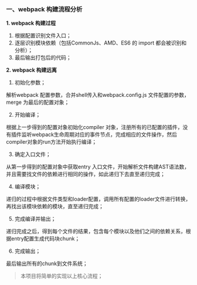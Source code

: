 ### 一、webpack 构建流程分析

**1. webpack 构建过程**
1. 根据配置识别文件入口；
2. 逐层识别模块依赖（包括CommonJs、AMD、ES6 的 import 都会被识别和分析）；
3. 最后输出打包后的代码；

**2. webpack 构建远离**
1. 初始化参数；

解析webpack 配置参数，合并shell传入和webpack.config.js  文件配置的参数，merge 为最后的配置对象；

2. 开始编译；

根据上一步得到的配置对象初始化compiler 对象，注册所有的已配置的插件，没有插件监听webpack生命周期对应的事件节点，完成相应的文件操作，然后compiler对象的run方法开始执行编译；

3. 确定入口文件；

从第一步得到的配置对象中获取entry 入口文件，开始解析文件构建AST语法数，并且需要找文件的依赖进行相同的操作，如此递归下去直至递归完成；

4. 编译模块；

递归的过程中根据文件类型和loader配置，调用所有配置的loader文件进行转换，再找出该模块依赖的模块，直至递归完成；

5. 完成编译并输出；

递归完成之后，得到每个文件的结果，包含每个模块以及他们之间的依赖关系，根据entry配置生成代码块chunk；

6. 完成输出；

最后输出所有的chunk到文件系统；


> 本项目将简单的实现以上核心流程；


